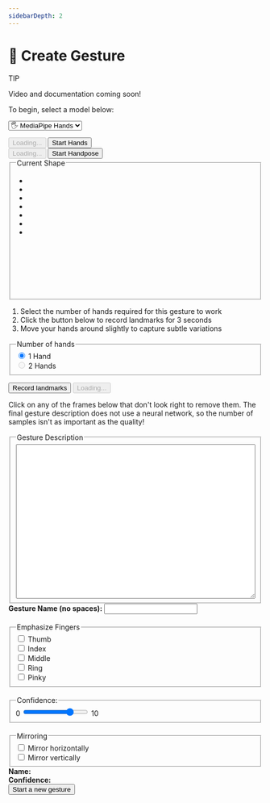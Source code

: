 ```yaml
---
sidebarDepth: 2
---
```

# 🖖 Create Gesture

<div class="row align-top">
  <div class="col-6">
    <div class="custom-block tip">
      <p class="custom-block-title">TIP</p>
      <p>Video and documentation coming soon!</p>
    </div>
  </div>
  <div class="col-6">
    <Window title="Step 1: Choose a model">
      <section>
        <p>To begin, select a model below:</p>
        <p>
          <select ref="modelSelector" class="full-width" @change="updateModel">
            <option value="hands">🖐 MediaPipe Hands</option>
          </select>
        </p>
        <div class="model-button-container model-button-container-hands">
          <HandsfreeToggle class="full-width handsfree-hide-when-started-without-hands" text-off="Start Hands" text-on="Stop Hands Model" :opts="demoOpts.hands" />
          <button class="handsfree-show-when-started-without-hands handsfree-show-when-loading" disabled><Fa-Spinner spin /> Loading...</button>
          <button class="handsfree-show-when-started-without-hands handsfree-hide-when-loading" @click="startDemo('hands')"><Fa-Video /> Start Hands</button>
        </div>
        <div class="model-button-container model-button-container-handpose hidden">
          <HandsfreeToggle class="full-width handsfree-hide-when-started-without-handpose" text-off="Start Handpose" text-on="Stop Handpose Model" :opts="demoOpts.handpose" />
          <button class="handsfree-show-when-started-without-handpose handsfree-show-when-loading" disabled><Fa-Spinner spin /> Loading...</button>
          <button class="handsfree-show-when-started-without-handpose handsfree-hide-when-loading" @click="startDemo('handpose')"><Fa-Video /> Start Handpose</button>
        </div>
      </section>
    </Window>
  </div>
</div>

<Window title="Step 2: Collect samples">
  <div class="row align-top">
    <div class="col-6">
      <fieldset>
        <legend>Current Shape</legend>
        <!-- @fixme use textarea -->
        <ul ref="currentShapeBox" class="mt-0 mb-0 tree-view" style="min-height: 220px;">
          <li>&nbsp;</li>
          <li>&nbsp;</li>
          <li>&nbsp;</li>
          <li>&nbsp;</li>
          <li>&nbsp;</li>
          <li>&nbsp;</li>
          <li>&nbsp;</li>
        </ul>
      </fieldset>
    </div>
    <div class="col-6">
      <ol>
        <li>Select the number of hands required for this gesture to work</li>
        <li>Click the button below to record landmarks for 3 seconds</li>
        <li>Move your hands around slightly to capture subtle variations</li>
      </ol>
      <p>
        <fieldset>
          <legend>Number of hands</legend>
          <div class="field-row">
            <input id="radio-1-hands" type="radio" name="radio-number-hands" checked>
            <label for="radio-1-hands">1 Hand</label>
          </div>
          <div class="field-row">
            <input id="radio-2-hands" disabled type="radio" name="radio-number-hands">
            <label for="radio-2-hands">2 Hands</label>
          </div>
        </fieldset>
      </p>
      <div>
        <button ref="recordLandmarks" class="handsfree-hide-when-loading full-width" @click="startRecordingShapes">Record landmarks</button>
        <button disabled class="handsfree-show-when-loading"><Fa-Spinner spin /> Loading...</button>
      </div>
    </div>
  </div>
</Window>

<Window title="Step 3: Clean Data">
  <p>Click on any of the frames below that don't look right to remove them. The final gesture description does not use a neural network, so the number of samples isn't as important as the quality!</p>
  <div ref="recordingCanvasContainer" class="row align-top">
  </div>
</Window>

<Window title="Step 4: Gesture Description">
  <div class="row align-top">
    <div class="col-6">
      <fieldset>
        <legend>Gesture Description</legend>
        <textarea readonly ref="gestureDescriptionJSON" style="width: 100%" rows=20 :value="gesture | prettyPrintJSON"></textarea>
      </fieldset>
    </div>
    <div class="col-6">
      <div class="field-row-stacked">
        <label for="input-gesture-name"><strong>Gesture Name (no spaces):</strong></label>
        <input id="input-gesture-name" type="text" v-model="gesture.name" @input="onGestureNameUpdate" />
      </div>
      <br>
      <fieldset>
        <legend>Emphasize Fingers</legend>
        <div class="field-row">
          <input id="finger-weight-thumb" type="checkbox" name="radio-number-hands" v-model="fingerWeights.Thumb" @change="generateGestureDescription">
          <label for="finger-weight-thumb">Thumb</label>
        </div>
        <div class="field-row">
          <input id="finger-weight-index" type="checkbox" name="radio-number-hands" v-model="fingerWeights.Index" @change="generateGestureDescription">
          <label for="finger-weight-index">Index</label>
        </div>
        <div class="field-row">
          <input id="finger-weight-middle" type="checkbox" name="radio-number-hands" v-model="fingerWeights.Middle" @change="generateGestureDescription">
          <label for="finger-weight-middle">Middle</label>
        </div>
        <div class="field-row">
          <input id="finger-weight-ring" type="checkbox" name="radio-number-hands" v-model="fingerWeights.Ring" @change="generateGestureDescription">
          <label for="finger-weight-ring">Ring</label>
        </div>
        <div class="field-row">
          <input id="finger-weight-pinky" type="checkbox" name="radio-number-hands" v-model="fingerWeights.Pinky" @change="generateGestureDescription">
          <label for="finger-weight-pinky">Pinky</label>
        </div>
      </fieldset>
      <br>
      <fieldset>
        <legend>Confidence: <span v-html="gesture.confidence"></span></legend>
        <div class="field-row">
          <label for="range-confidence">0</label>
          <input id="range-confidence" type="range" step="0.25" min="0" max="10" value="7.5" @change="generateGestureDescription" v-model="gesture.confidence" />
          <label for="range-confidence">10</label>
        </div>
      </fieldset>
      <br>
      <fieldset>
        <legend>Mirroring</legend>
        <div class="field-row">
          <input id="mirror-horiz" type="checkbox" @change="generateGestureDescription" v-model="mirror.horiz" />
          <label for="mirror-horiz">Mirror horizontally</label>
        </div>
        <div class="field-row">
          <input id="mirror-vert" type="checkbox" @change="generateGestureDescription" v-model="mirror.vert" />
          <label for="mirror-vert">Mirror vertically</label>
        </div>
      </fieldset>
    </div>
  </div>
</Window>

<div class="row align-top">
  <div class="col-6">
    <Window title="Predicted Gesture">
      <div><strong>Name:</strong> <span v-html="currentGesture.name"></span></div>
      <div><strong>Confidence:</strong> <span v-html="currentGesture.confidence"></span></div>
    </Window>
  </div>
  <div class="col-6">
    <Window title="Clear and reset">
      <button @click="reset" class="full-width">Start a new gesture</button>
    </Window>
  </div>
</div>


<!-- Code -->
<script>
import CreateGesture from './index.js'
export default CreateGesture
</script>

<!-- Styles -->
<style lang="stylus">
.gesture-emoji
  font-size 30px
  display inline-block
  margin-right 10px
  margin-bottom 10px
  opacity 0.2

  &.active
    opacity 1

.landmark-canvas-wrap
  padding 3px
  box-sizing border-box
  
.landmark-canvas
  background #222
  width 100%
  transform scale(-1, 1)
  cursor pointer

  &:hover
    opacity 0.5
    background #666
  
  &.removed
    opacity 0.35
    background #999
</style>